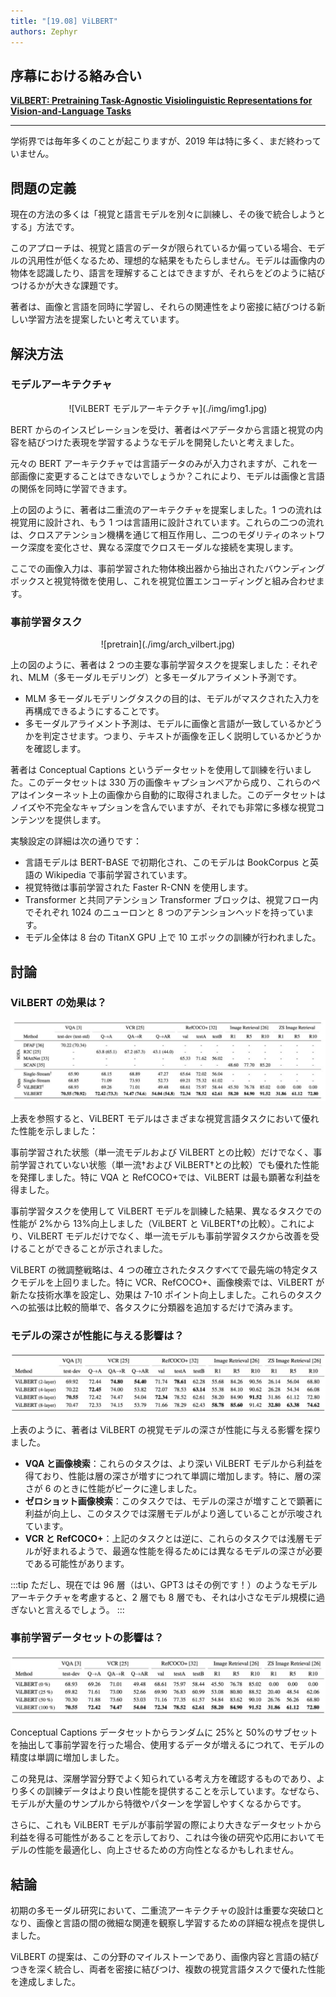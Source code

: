 ```yaml
---
title: "[19.08] ViLBERT"
authors: Zephyr
---
```


## 序幕における絡み合い

[**ViLBERT: Pretraining Task-Agnostic Visiolinguistic Representations for Vision-and-Language Tasks**](https://arxiv.org/abs/1908.02265)

---

学術界では毎年多くのことが起こりますが、2019 年は特に多く、まだ終わっていません。

## 問題の定義

現在の方法の多くは「視覚と語言モデルを別々に訓練し、その後で統合しようとする」方法です。

このアプローチは、視覚と語言のデータが限られているか偏っている場合、モデルの汎用性が低くなるため、理想的な結果をもたらしません。モデルは画像内の物体を認識したり、語言を理解することはできますが、それらをどのように結びつけるかが大きな課題です。

著者は、画像と言語を同時に学習し、それらの関連性をより密接に結びつける新しい学習方法を提案したいと考えています。

## 解決方法

### モデルアーキテクチャ

<div align="center">
<figure style={{"width": "85%"}}>
![ViLBERT モデルアーキテクチャ](./img/img1.jpg)
</figure>
</div>

BERT からのインスピレーションを受け、著者はペアデータから言語と視覚の内容を結びつけた表現を学習するようなモデルを開発したいと考えました。

元々の BERT アーキテクチャでは言語データのみが入力されますが、これを一部画像に変更することはできないでしょうか？これにより、モデルは画像と言語の関係を同時に学習できます。

上の図のように、著者は二重流のアーキテクチャを提案しました。1 つの流れは視覚用に設計され、もう 1 つは言語用に設計されています。これらの二つの流れは、クロスアテンション機構を通じて相互作用し、二つのモダリティのネットワーク深度を変化させ、異なる深度でクロスモーダルな接続を実現します。

ここでの画像入力は、事前学習された物体検出器から抽出されたバウンディングボックスと視覚特徴を使用し、これを視覚位置エンコーディングと組み合わせます。

### 事前学習タスク

<div align="center">
<figure style={{"width": "70%"}}>
![pretrain](./img/arch_vilbert.jpg)
</figure>
</div>

上の図のように、著者は 2 つの主要な事前学習タスクを提案しました：それぞれ、MLM（多モーダルモデリング）と多モーダルアライメント予測です。

- MLM 多モーダルモデリングタスクの目的は、モデルがマスクされた入力を再構成できるようにすることです。
- 多モーダルアライメント予測は、モデルに画像と言語が一致しているかどうかを判定させます。つまり、テキストが画像を正しく説明しているかどうかを確認します。

著者は Conceptual Captions というデータセットを使用して訓練を行いました。このデータセットは 330 万の画像キャプションペアから成り、これらのペアはインターネット上の画像から自動的に取得されました。このデータセットはノイズや不完全なキャプションを含んでいますが、それでも非常に多様な視覚コンテンツを提供します。

実験設定の詳細は次の通りです：

- 言語モデルは BERT-BASE で初期化され、このモデルは BookCorpus と英語の Wikipedia で事前学習されています。
- 視覚特徴は事前学習された Faster R-CNN を使用します。
- Transformer と共同アテンション Transformer ブロックは、視覚フロー内でそれぞれ 1024 のニューロンと 8 つのアテンションヘッドを持っています。
- モデル全体は 8 台の TitanX GPU 上で 10 エポックの訓練が行われました。

## 討論

### ViLBERT の効果は？

![table1](./img/vil_bert_table1.jpg)

上表を参照すると、ViLBERT モデルはさまざまな視覚言語タスクにおいて優れた性能を示しました：

事前学習された状態（単一流モデルおよび ViLBERT との比較）だけでなく、事前学習されていない状態（単一流†および ViLBERT†との比較）でも優れた性能を発揮しました。特に VQA と RefCOCO+では、ViLBERT は最も顕著な利益を得ました。

事前学習タスクを使用して ViLBERT モデルを訓練した結果、異なるタスクでの性能が 2%から 13%向上しました（ViLBERT と ViLBERT†の比較）。これにより、ViLBERT モデルだけでなく、単一流モデルも事前学習タスクから改善を受けることができることが示されました。

ViLBERT の微調整戦略は、4 つの確立されたタスクすべてで最先端の特定タスクモデルを上回りました。特に VCR、RefCOCO+、画像検索では、ViLBERT が新たな技術水準を設定し、効果は 7-10 ポイント向上しました。これらのタスクへの拡張は比較的簡単で、各タスクに分類器を追加するだけで済みます。

### モデルの深さが性能に与える影響は？

![table2](./img/vil_bert_table2.jpg)

上表のように、著者は ViLBERT の視覚モデルの深さが性能に与える影響を探りました。

- **VQA と画像検索**：これらのタスクは、より深い ViLBERT モデルから利益を得ており、性能は層の深さが増すにつれて単調に増加します。特に、層の深さが 6 のときに性能がピークに達しました。
- **ゼロショット画像検索**：このタスクでは、モデルの深さが増すことで顕著に利益が向上し、このタスクでは深層モデルがより適していることが示唆されています。
- **VCR と RefCOCO+**：上記のタスクとは逆に、これらのタスクでは浅層モデルが好まれるようで、最適な性能を得るためには異なるモデルの深さが必要である可能性があります。

:::tip
ただし、現在では 96 層（はい、GPT3 はその例です！）のようなモデルアーキテクチャを考慮すると、2 層でも 8 層でも、それは小さなモデル規模に過ぎないと言えるでしょう。
:::

### 事前学習データセットの影響は？

![table3](./img/vil_bert_table3.jpg)

Conceptual Captions データセットからランダムに 25%と 50%のサブセットを抽出して事前学習を行った場合、使用するデータが増えるにつれて、モデルの精度は単調に増加しました。

この発見は、深層学習分野でよく知られている考え方を確認するものであり、より多くの訓練データはより良い性能を提供することを示しています。なぜなら、モデルが大量のサンプルから特徴やパターンを学習しやすくなるからです。

さらに、これも ViLBERT モデルが事前学習の際により大きなデータセットから利益を得る可能性があることを示しており、これは今後の研究や応用においてモデルの性能を最適化し、向上させるための方向性となるかもしれません。

## 結論

初期の多モーダル研究において、二重流アーキテクチャの設計は重要な突破口となり、画像と言語の間の微細な関連を観察し学習するための詳細な視点を提供しました。

ViLBERT の提案は、この分野のマイルストーンであり、画像内容と言語の結びつきを深く統合し、両者を密接に結びつけ、複数の視覚言語タスクで優れた性能を達成しました。
